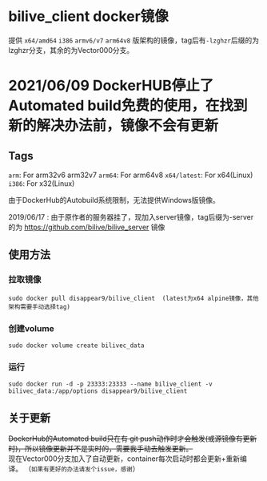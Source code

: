 # bilive_client docker镜像

提供 `x64/amd64` `i386` `armv6/v7` `arm64v8` 版架构的镜像，tag后有`-lzghzr`后缀的为lzghzr分支，其余的为Vector000分支。  

# 2021/06/09 DockerHUB停止了Automated build免费的使用，在找到新的解决办法前，镜像不会有更新  

## Tags

`arm`: For arm32v6 arm32v7
`arm64`: For arm64v8
`x64/latest`: For x64(Linux)
`i386`: For x32(Linux)

由于DockerHub的Autobuild系统限制，无法提供Windows版镜像。

2019/06/17 : 由于原作者的服务器挂了，现加入server镜像，tag后缀为-server的为 https://github.com/bilive/bilive_server 镜像

## 使用方法  

### 拉取镜像  

    sudo docker pull disappear9/bilive_client  (latest为x64 alpine镜像，其他架构需要手动选择tag)
### 创建volume  

    sudo docker volume create bilivec_data
### 运行  

    sudo docker run -d -p 23333:23333 --name bilive_client -v bilivec_data:/app/options disappear9/bilive_client

## 关于更新  

<del>DockerHub的Automated build只在有 git push动作时才会触发(或源镜像有更新时)，所以镜像更新并不是实时的，需要我手动去触发更新。</del>  
现在Vector000分支加入了自动更新，container每次启动时都会更新+重新编译。
（`如果有更好的办法请发个issue，感谢`）
